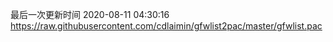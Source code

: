 最后一次更新时间 2020-08-11 04:30:16
https://raw.githubusercontent.com/cdlaimin/gfwlist2pac/master/gfwlist.pac

